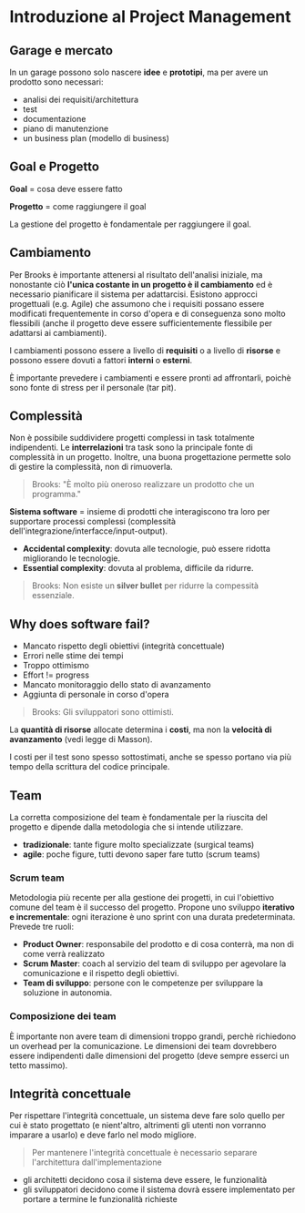 # Introduzione al Project Management

## Garage e mercato

In un garage possono solo nascere **idee** e **prototipi**, ma per avere un prodotto sono necessari:

- analisi dei requisiti/architettura
- test
- documentazione
- piano di manutenzione
- un business plan (modello di business)

## Goal e Progetto

**Goal** = cosa deve essere fatto

**Progetto** = come raggiungere il goal

La gestione del progetto è fondamentale per raggiungere il goal.

## Cambiamento

Per Brooks è importante attenersi al risultato dell'analisi iniziale, ma nonostante ciò **l'unica costante in un progetto è il cambiamento** ed è necessario pianificare il sistema per adattarcisi.
Esistono approcci progettuali (e.g. Agile) che assumono che i requisiti possano essere modificati frequentemente in corso d'opera e di conseguenza sono molto flessibili (anche il progetto deve essere sufficientemente flessibile per adattarsi ai cambiamenti).

I cambiamenti possono essere a livello di **requisiti** o a livello di **risorse** e possono essere dovuti a fattori **interni** o **esterni**.

È importante prevedere i cambiamenti e essere pronti ad affrontarli, poichè sono fonte di stress per il personale (tar pit).

## Complessità

Non è possibile suddividere progetti complessi in task totalmente indipendenti.
Le **interrelazioni** tra task sono la principale fonte di complessità in un progetto.
Inoltre, una buona progettazione permette solo di gestire la complessità, non di rimuoverla.

> Brooks: "È molto più oneroso realizzare un prodotto che un programma."

**Sistema software** = insieme di prodotti che interagiscono tra loro per supportare processi complessi (complessità dell'integrazione/interfacce/input-output).

- **Accidental complexity**: dovuta alle tecnologie, può essere ridotta migliorando le tecnologie.
- **Essential complexity**: dovuta al problema, difficile da ridurre.

> Brooks: Non esiste un **silver bullet** per ridurre la compessità essenziale.

## Why does software fail?

- Mancato rispetto degli obiettivi (integrità concettuale)
- Errori nelle stime dei tempi
- Troppo ottimismo
- Effort != progress
- Mancato monitoraggio dello stato di avanzamento
- Aggiunta di personale in corso d'opera

> Brooks: Gli sviluppatori sono ottimisti.

La **quantità di risorse** allocate determina i **costi**, ma non la **velocità di avanzamento** (vedi legge di Masson).

I costi per il test sono spesso sottostimati, anche se spesso portano via più tempo della scrittura del codice principale.

## Team

La corretta composizione del team è fondamentale per la riuscita del progetto e dipende dalla metodologia che si intende utilizzare.

- **tradizionale**: tante figure molto specializzate (surgical teams)
- **agile**: poche figure, tutti devono saper fare tutto (scrum teams)

### Scrum team

Metodologia più recente per alla gestione dei progetti, in cui l'obiettivo comune del team è il successo del progetto.
Propone uno sviluppo **iterativo e incrementale**: ogni iterazione è uno sprint con una durata predeterminata.
Prevede tre ruoli:

- **Product Owner**: responsabile del prodotto e di cosa conterrà, ma non di come verrà realizzato
- **Scrum Master**: coach al servizio del team di sviluppo per agevolare la comunicazione e il rispetto degli obiettivi.
- **Team di sviluppo**: persone con le competenze per sviluppare la soluzione in autonomia.

### Composizione dei team

È importante non avere team di dimensioni troppo grandi, perchè richiedono un overhead per la comunicazione.
Le dimensioni dei team dovrebbero essere indipendenti dalle dimensioni del progetto (deve sempre esserci un tetto massimo).

## Integrità concettuale

Per rispettare l'integrità concettuale, un sistema deve fare solo quello per cui è stato progettato (e nient'altro, altrimenti gli utenti non vorranno imparare a usarlo) e deve farlo nel modo migliore.

> Per mantenere l'integrità concettuale è necessario separare l'architettura dall'implementazione

- gli architetti decidono cosa il sistema deve essere, le funzionalità
- gli sviluppatori decidono come il sistema dovrà essere implementato per portare a termine le funzionalità richieste
